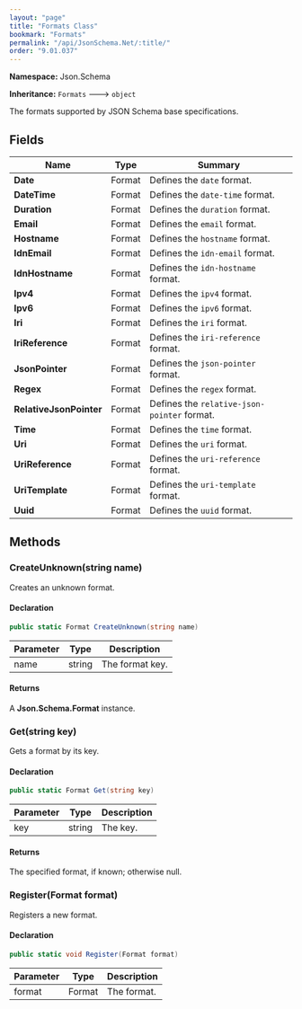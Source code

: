 ```yaml
---
layout: "page"
title: "Formats Class"
bookmark: "Formats"
permalink: "/api/JsonSchema.Net/:title/"
order: "9.01.037"
---
```

**Namespace:** Json.Schema

**Inheritance:**
`Formats`
 🡒 
`object`

The formats supported by JSON Schema base specifications.

## Fields

| Name | Type | Summary |
|---|---|---|
| **Date** | Format | Defines the `date` format. |
| **DateTime** | Format | Defines the `date-time` format. |
| **Duration** | Format | Defines the `duration` format. |
| **Email** | Format | Defines the `email` format. |
| **Hostname** | Format | Defines the `hostname` format. |
| **IdnEmail** | Format | Defines the `idn-email` format. |
| **IdnHostname** | Format | Defines the `idn-hostname` format. |
| **Ipv4** | Format | Defines the `ipv4` format. |
| **Ipv6** | Format | Defines the `ipv6` format. |
| **Iri** | Format | Defines the `iri` format. |
| **IriReference** | Format | Defines the `iri-reference` format. |
| **JsonPointer** | Format | Defines the `json-pointer` format. |
| **Regex** | Format | Defines the `regex` format. |
| **RelativeJsonPointer** | Format | Defines the `relative-json-pointer` format. |
| **Time** | Format | Defines the `time` format. |
| **Uri** | Format | Defines the `uri` format. |
| **UriReference** | Format | Defines the `uri-reference` format. |
| **UriTemplate** | Format | Defines the `uri-template` format. |
| **Uuid** | Format | Defines the `uuid` format. |

## Methods

### CreateUnknown(string name)

Creates an unknown format.

#### Declaration

```c#
public static Format CreateUnknown(string name)
```

| Parameter | Type | Description |
|---|---|---|
| name | string | The format key. |


#### Returns

A **Json.Schema.Format** instance.

### Get(string key)

Gets a format by its key.

#### Declaration

```c#
public static Format Get(string key)
```

| Parameter | Type | Description |
|---|---|---|
| key | string | The key. |


#### Returns

The specified format, if known; otherwise null.

### Register(Format format)

Registers a new format.

#### Declaration

```c#
public static void Register(Format format)
```

| Parameter | Type | Description |
|---|---|---|
| format | Format | The format. |


